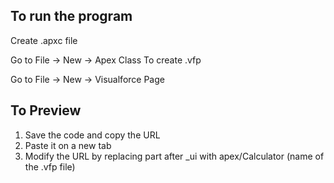 ## To run the program

Create .apxc file

Go to File -> New -> Apex Class
To create .vfp

Go to File -> New -> Visualforce Page

## To Preview

1. Save the code and copy the URL
2. Paste it on a new tab
3. Modify the URL by replacing part after _ui with apex/Calculator (name of the .vfp file)
